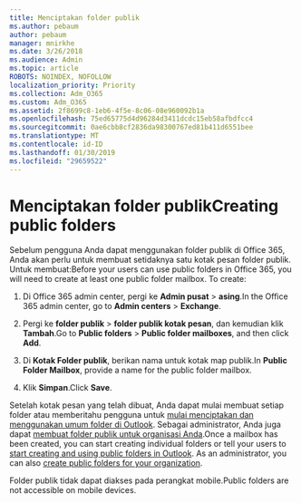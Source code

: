```yaml
---
title: Menciptakan folder publik
ms.author: pebaum
author: pebaum
manager: mnirkhe
ms.date: 3/26/2018
ms.audience: Admin
ms.topic: article
ROBOTS: NOINDEX, NOFOLLOW
localization_priority: Priority
ms.collection: Adm_O365
ms.custom: Adm_O365
ms.assetid: 2f8699c8-1eb6-4f5e-8c06-08e960092b1a
ms.openlocfilehash: 75ed65775d4d96284d3411dcdc15eb58afbdfcc4
ms.sourcegitcommit: 0ae6cbb8cf2836da98300767ed81b411d6551bee
ms.translationtype: MT
ms.contentlocale: id-ID
ms.lasthandoff: 01/30/2019
ms.locfileid: "29659522"
---
```

# <a name="creating-public-folders"></a><span data-ttu-id="d91cf-102">Menciptakan folder publik</span><span class="sxs-lookup"><span data-stu-id="d91cf-102">Creating public folders</span></span>

<span data-ttu-id="d91cf-p101">Sebelum pengguna Anda dapat menggunakan folder publik di Office 365, Anda akan perlu untuk membuat setidaknya satu kotak pesan folder publik. Untuk membuat:</span><span class="sxs-lookup"><span data-stu-id="d91cf-p101">Before your users can use public folders in Office 365, you will need to create at least one public folder mailbox. To create:</span></span>
  
1. <span data-ttu-id="d91cf-105">Di Office 365 admin center, pergi ke **Admin pusat** \> **asing**.</span><span class="sxs-lookup"><span data-stu-id="d91cf-105">In the Office 365 admin center, go to **Admin centers** \> **Exchange**.</span></span>
    
2. <span data-ttu-id="d91cf-106">Pergi ke **folder publik** \> **folder publik kotak pesan**, dan kemudian klik **Tambah**.</span><span class="sxs-lookup"><span data-stu-id="d91cf-106">Go to **Public folders** \> **Public folder mailboxes**, and then click **Add**.</span></span>
    
3. <span data-ttu-id="d91cf-107">Di **Kotak Folder publik**, berikan nama untuk kotak map publik.</span><span class="sxs-lookup"><span data-stu-id="d91cf-107">In **Public Folder Mailbox**, provide a name for the public folder mailbox.</span></span>
    
4. <span data-ttu-id="d91cf-108">Klik **Simpan**.</span><span class="sxs-lookup"><span data-stu-id="d91cf-108">Click **Save**.</span></span>
    
<span data-ttu-id="d91cf-p102">Setelah kotak pesan yang telah dibuat, Anda dapat mulai membuat setiap folder atau memberitahu pengguna untuk [mulai menciptakan dan menggunakan umum folder di Outlook](https://support.office.com/article/Create-and-share-a-public-folder-in-Outlook-a2835011-d524-4a5c-a207-05c159bb2a97). Sebagai administrator, Anda juga dapat [membuat folder publik untuk organisasi Anda](https://technet.microsoft.com/library/bb691104%28v=exchg.150%29.aspx).</span><span class="sxs-lookup"><span data-stu-id="d91cf-p102">Once a mailbox has been created, you can start creating individual folders or tell your users to [start creating and using public folders in Outlook](https://support.office.com/article/Create-and-share-a-public-folder-in-Outlook-a2835011-d524-4a5c-a207-05c159bb2a97). As an administrator, you can also [create public folders for your organization](https://technet.microsoft.com/library/bb691104%28v=exchg.150%29.aspx).</span></span>
  
<span data-ttu-id="d91cf-111">Folder publik tidak dapat diakses pada perangkat mobile.</span><span class="sxs-lookup"><span data-stu-id="d91cf-111">Public folders are not accessible on mobile devices.</span></span>
  

